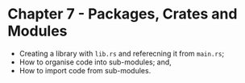 # Chapter 7 - Packages, Crates and Modules

- Creating a library with `lib.rs` and referecning it from `main.rs`;
- How to organise code into sub-modules; and,
- How to import code from sub-modules.
